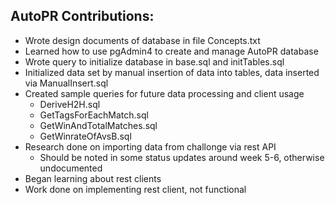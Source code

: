 AutoPR Contributions:
--------------------

- Wrote design documents of database in file Concepts.txt
- Learned how to use pgAdmin4 to create and manage AutoPR database
- Wrote query to initialize database in base.sql and initTables.sql
- Initialized data set by manual insertion of data into tables, data inserted via ManualInsert.sql
- Created sample queries for future data processing and client usage
	- DeriveH2H.sql
	- GetTagsForEachMatch.sql
	- GetWinAndTotalMatches.sql
	- GetWinrateOfAvsB.sql
- Research done on importing data from challonge via rest API
	- Should be noted in some status updates around week 5-6, otherwise undocumented
- Began learning about rest clients
- Work done on implementing rest client, not functional

